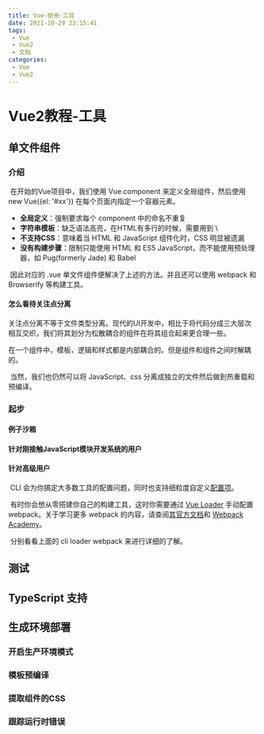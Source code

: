 ```yaml
---
title: Vue-使用-工具
date: 2021-10-29 23:15:41
tags:
 - Vue
 - Vue2
 - 文档
categories:
 - Vue
 - Vue2
---
```




#  Vue2教程-工具

## 单文件组件

### 介绍

​		在开始的Vue项目中，我们使用 Vue.component 来定义全局组件，然后使用 new Vue({el: '#xx'}) 在每个页面内指定一个容器元素。

* **全局定义**：强制要求每个 component 中的命名不重复
* **字符串模板**：缺乏语法高亮，在HTML有多行的时候，需要用到 \
* **不支持CSS**：意味着当 HTML 和 JavaScript 组件化时，CSS 明显被遗漏
* **没有构建步骤**：限制只能使用 HTML 和 ES5 JavaScript，而不能使用预处理器，如 Pug(formerly Jade) 和 Babel

​	因此对应的 .vue 单文件组件便解决了上述的方法。并且还可以使用 webpack 和 Browserify 等构建工具。

#### 怎么看待关注点分离

​		关注点分离不等于文件类型分离。现代的UI开发中，相比于将代码分成三大层次相互交织，我们将其划分为松散耦合的组件在将其组合起来更合理一些。

​		在一个组件中，模板，逻辑和样式都是内部耦合的。但是组件和组件之间时解耦的。

​	当然，我们也仍然可以将 JavaScript、css 分离成独立的文件然后做到热重载和预编译。



### 起步

#### 例子沙箱

#### 针对刚接触JavaScript模块开发系统的用户

#### 针对高级用户

​		CLI 会为你搞定大多数工具的配置问题，同时也支持细粒度自定义[配置项](https://cli.vuejs.org/zh/config/)。

​		有时你会想从零搭建你自己的构建工具，这时你需要通过 [Vue Loader](https://vue-loader.vuejs.org/zh/) 手动配置 webpack。关于学习更多 webpack 的内容，请查阅[其官方文档](https://webpack.js.org/configuration/)和 [Webpack Academy](https://webpack.academy/p/the-core-concepts)。

​	分别看看上面的 cli loader webpack 来进行详细的了解。



## 测试

## TypeScript 支持

## 生成环境部署

### 开启生产环境模式

### 模板预编译

### 提取组件的CSS

### 跟踪运行时错误
